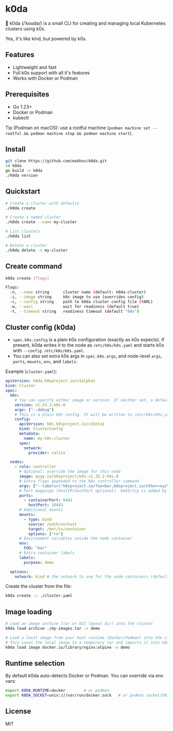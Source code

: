 # k0da

🚀 k0da (/ˈkoʊdə/) is a small CLI for creating and managing local Kubernetes clusters using k0s.

Yes, it's like kind, but powered by k0s.

## Features

- Lightweight and fast
- Full k0s support with all it's features
- Works with Docker or Podman

## Prerequisites

- Go 1.23+
- Docker or Podman
- kubectl

Tip (Podman on macOS): use a rootful machine (`podman machine set --rootful && podman machine stop && podman machine start`).

## Install

```bash
git clone https://github.com/makhov/k0da.git
cd k0da
go build -o k0da
./k0da version
```

## Quickstart

```bash
# Create a cluster with defaults
./k0da create

# Create a named cluster
./k0da create --name my-cluster

# List clusters
./k0da list

# Delete a cluster
./k0da delete -n my-cluster
```

## Create command

```bash
k0da create [flags]

Flags:
  -n, --name string      cluster name (default: k0da-cluster)
  -i, --image string     k0s image to use (overrides config)
  -c, --config string    path to k0da cluster config file (YAML)
  -w, --wait             wait for readiness (default true)
  -t, --timeout string   readiness timeout (default "60s")
```

## Cluster config (k0da)

- `spec.k0s.config` is a plain k0s configuration (exactly as k0s expects). If present, k0da writes it to the node as `/etc/k0s/k0s.yaml` and starts k0s with `--config /etc/k0s/k0s.yaml`.
- You can also set extra k0s args in `spec.k0s.args`, and node-level `args`, `ports`, `mounts`, `env`, and `labels`.

Example (`cluster.yaml`):

```yaml
apiVersion: k0da.k0sproject.io/v1alpha1
kind: Cluster
spec:
  k0s:
    # You can specify either image or version. If neither set, a default is used.
    version: v1.33.3-k0s.0
    args: ["--debug"]
    # This is a plain k0s config. It will be written to /etc/k0s/k0s.yaml
    config:
      apiVersion: k0s.k0sproject.io/v1beta1
      kind: ClusterConfig
      metadata:
        name: my-k0s-cluster
      spec:
        network:
          provider: calico

  nodes:
    - role: controller
      # Optional: override the image for this node
      image: quay.io/k0sproject/k0s:v1.33.2-k0s.0
      # Extra flags appended to the k0s controller command
      args: ["--labels=\"k0sproject.io/foo=bar,k0sproject.io/other=xyz\""]
      # Port mappings (hostIP/hostPort optional). 6443/tcp is added by default.
      ports:
        - containerPort: 6443
          hostPort: 16443
      # Additional mounts
      mounts:
        - type: bind
          source: /path/on/host
          target: /mnt/in/container
          options: ["ro"]
      # Environment variables inside the node container
      env:
        FOO: "bar"
      # Extra container labels
      labels:
        purpose: demo

  options:
    network: kind # the network to use for the node containers (default: k0da)
```

Create the cluster from the file:

```bash
k0da create -c ./cluster.yaml
```

## Image loading

```bash
# Load an image archive (tar or OCI layout dir) into the cluster
k0da load archive ./my-images.tar -n demo

# Load a local image from your host runtime (Docker/Podman) into the cluster
# This saves the local image to a temporary tar and imports it into k0s containerd
k0da load image docker.io/library/nginx:alpine -n demo
```

## Runtime selection

By default k0da auto-detects Docker or Podman. You can override via env vars:

```bash
export K0DA_RUNTIME=docker        # or podman
export K0DA_SOCKET=unix:///var/run/docker.sock   # or podman socket/URI
```

## License

MIT
